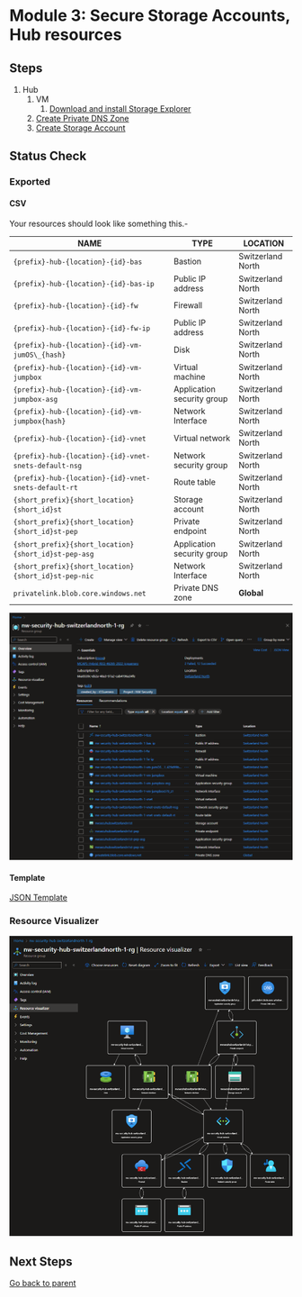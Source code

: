 # Module 3: Secure Storage Accounts, Hub resources

## Steps

1. Hub
   1. VM
      1. [Download and install Storage Explorer](../storage_explorer.md)
   1. [Create Private DNS Zone](./pdnsz.md)
   1. [Create Storage Account](./st.md)

## Status Check

### Exported

#### CSV

Your resources should look like something this.-

| NAME                                                  | TYPE                       | LOCATION          |
| ----------------------------------------------------- | -------------------------- | ----------------- |
| `{prefix}-hub-{location}-{id}-bas`                    | Bastion                    | Switzerland North |
| `{prefix}-hub-{location}-{id}-bas-ip`                 | Public IP address          | Switzerland North |
| `{prefix}-hub-{location}-{id}-fw`                     | Firewall                   | Switzerland North |
| `{prefix}-hub-{location}-{id}-fw-ip`                  | Public IP address          | Switzerland North |
| `{prefix}-hub-{location}-{id}-vm-jumOS\_{hash}`       | Disk                       | Switzerland North |
| `{prefix}-hub-{location}-{id}-vm-jumpbox`             | Virtual machine            | Switzerland North |
| `{prefix}-hub-{location}-{id}-vm-jumpbox-asg`         | Application security group | Switzerland North |
| `{prefix}-hub-{location}-{id}-vm-jumpbox{hash}`       | Network Interface          | Switzerland North |
| `{prefix}-hub-{location}-{id}-vnet`                   | Virtual network            | Switzerland North |
| `{prefix}-hub-{location}-{id}-vnet-snets-default-nsg` | Network security group     | Switzerland North |
| `{prefix}-hub-{location}-{id}-vnet-snets-default-rt`  | Route table                | Switzerland North |
| `{short_prefix}{short_location}{short_id}st`          | Storage account            | Switzerland North |
| `{short_prefix}{short_location}{short_id}st-pep`      | Private endpoint           | Switzerland North |
| `{short_prefix}{short_location}{short_id}st-pep-asg`  | Application security group | Switzerland North |
| `{short_prefix}{short_location}{short_id}st-pep-nic`  | Network Interface          | Switzerland North |
| `privatelink.blob.core.windows.net`                   | Private DNS zone           | **Global**        |

![Snapshot](../../../../assets/img/azure/solution/vnets/hub/snapshots/03.png)

#### Template

[JSON Template](../../../../azure/templates/hub/03)

### Resource Visualizer

![Resources](../../../../assets/img/azure/solution/vnets/hub/resources/03.png)

## Next Steps

[Go back to parent](../README.md)
